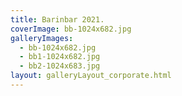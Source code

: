 ```yaml
---
title: Barinbar 2021.
coverImage: bb-1024x682.jpg
galleryImages:
  - bb-1024x682.jpg
  - bb1-1024x682.jpg
  - bb2-1024x683.jpg
layout: galleryLayout_corporate.html
---
```

